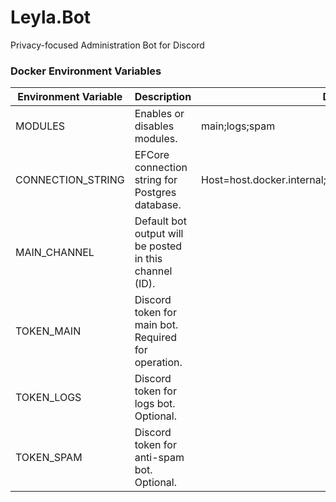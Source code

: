 # Leyla.Bot

Privacy-focused Administration Bot for Discord

### Docker Environment Variables

| Environment Variable | Description                                             | Default Value                                               |
|----------------------|---------------------------------------------------------|-------------------------------------------------------------|
| MODULES              | Enables or disables modules.                            | main;logs;spam                                              |
| CONNECTION_STRING    | EFCore connection string for Postgres database.         | Host=host.docker.internal;Database=leyla_dev;Username=tawmy |
| MAIN_CHANNEL         | Default bot output will be posted in this channel (ID). |                                                             |
| TOKEN_MAIN           | Discord token for main bot. Required for operation.     |                                                             |
| TOKEN_LOGS           | Discord token for logs bot. Optional.                   |                                                             |
| TOKEN_SPAM           | Discord token for anti-spam bot. Optional.              |                                                             |